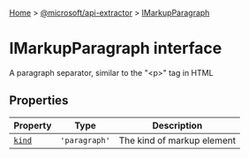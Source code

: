 [Home](./index) &gt; [@microsoft/api-extractor](api-extractor.md) &gt; [IMarkupParagraph](api-extractor.imarkupparagraph.md)

# IMarkupParagraph interface

A paragraph separator, similar to the "&lt;p&gt;" tag in HTML

## Properties

|  Property | Type | Description |
|  --- | --- | --- |
|  [`kind`](api-extractor.imarkupparagraph.kind.md) | `'paragraph'` | The kind of markup element |

